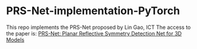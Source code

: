 # PRS-Net-implementation-PyTorch
This repo implements the PRS-Net proposed by Lin Gao, ICT
The access to the paper is: [PRS-Net: Planar Reflective Symmetry Detection Net for 3D Models](https://arxiv.org/abs/1910.06511v5)
